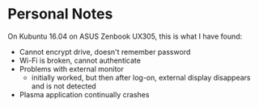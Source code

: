 # Personal Notes

On Kubuntu 16.04 on ASUS Zenbook UX305, this is what I have found:

* Cannot encrypt drive, doesn't remember password
* Wi-Fi is broken, cannot authenticate
* Problems with external monitor
  * initially worked, but then after log-on, external display disappears and is not detected
* Plasma application continually crashes
